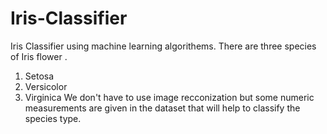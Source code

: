 # Iris-Classifier
Iris Classifier using machine learning algorithems.
There are three species of Iris flower .
1) Setosa
2) Versicolor
3) Virginica
We don't have to use image recconization but some numeric measurements are given in the dataset that will help to classify the species type.
